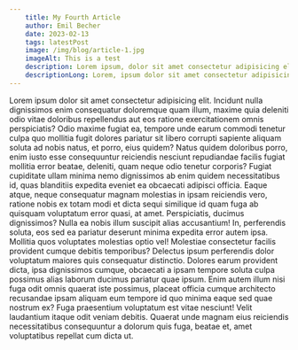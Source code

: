 ```yaml
---
    title: My Fourth Article
    author: Emil Becher
    date: 2023-02-13
    tags: latestPost
    image: /img/blog/article-1.jpg
    imageAlt: This is a test
    description: Lorem ipsum, dolor sit amet consectetur adipisicing elit. Nobis rerum enim sint aliquid delectus.
    descriptionLong: Lorem, ipsum dolor sit amet consectetur adipisicing elit. Vel, reprehenderit corporis. Asperiores sit reprehenderit nostrum hic provident minima voluptatibus sed odio possimus dolor laudantium reiciendis nihil et recusandae qui consectetur tempore quibusdam consequuntur modi perferendis deleniti, sunt perspiciatis incidunt. Voluptatum, ad rem consectetur temporibus sunt voluptas voluptate laborum ab numquam.
---
```


Lorem ipsum dolor sit amet consectetur adipisicing elit. Incidunt nulla dignissimos enim consequatur doloremque quam illum, maxime quia deleniti odio vitae doloribus repellendus aut eos ratione exercitationem omnis perspiciatis? Odio maxime fugiat ea, tempore unde earum commodi tenetur culpa quo mollitia fugit dolores pariatur sit libero corrupti sapiente aliquam soluta ad nobis natus, et porro, eius quidem? Natus quidem doloribus porro, enim iusto esse consequuntur reiciendis nesciunt repudiandae facilis fugiat mollitia error beatae, deleniti, quam neque odio tenetur corporis? Fugiat cupiditate ullam minima nemo dignissimos ab enim quidem necessitatibus id, quas blanditiis expedita eveniet ea obcaecati adipisci officia. Eaque atque, neque consequatur magnam molestias in ipsam reiciendis vero, ratione nobis ex totam modi et dicta sequi similique id quam fuga ab quisquam voluptatum error quasi, at amet. Perspiciatis, ducimus dignissimos? Nulla ea nobis illum suscipit alias accusantium! In, perferendis soluta, eos sed ea pariatur deserunt minima expedita error autem ipsa. Mollitia quos voluptates molestias optio vel! Molestiae consectetur facilis provident cumque debitis temporibus? Delectus ipsum perferendis dolor voluptatum maiores quis consequatur distinctio. Dolores earum provident dicta, ipsa dignissimos cumque, obcaecati a ipsam tempore soluta culpa possimus alias laborum ducimus pariatur quae ipsum. Enim autem illum nisi fuga odit omnis quaerat iste possimus, placeat officia cumque architecto recusandae ipsam aliquam eum tempore id quo minima eaque sed quae nostrum ex? Fuga praesentium voluptatum est vitae nesciunt! Velit laudantium itaque odit veniam debitis. Quaerat unde magnam eius reiciendis necessitatibus consequuntur a dolorum quis fuga, beatae et, amet voluptatibus repellat cum dicta ut.